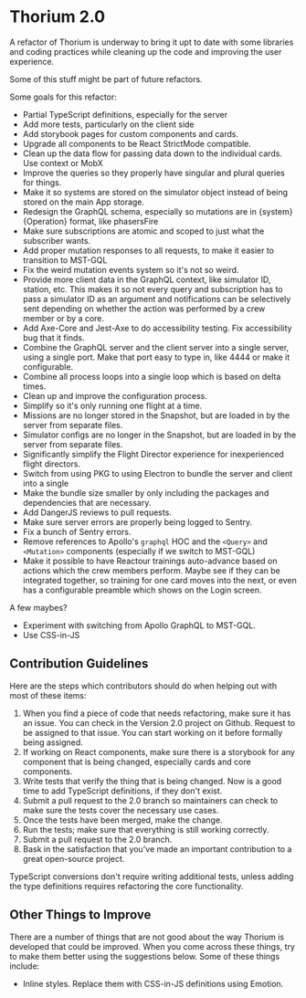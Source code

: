 # Thorium 2.0

A refactor of Thorium is underway to bring it upt to date with some libraries
and coding practices while cleaning up the code and improving the user
experience.

Some of this stuff might be part of future refactors.

Some goals for this refactor:

- Partial TypeScript definitions, especially for the server
- Add more tests, particularly on the client side
- Add storybook pages for custom components and cards.
- Upgrade all components to be React StrictMode compatible.
- Clean up the data flow for passing data down to the individual cards. Use
  context or MobX
- Improve the queries so they properly have singular and plural queries for
  things.
- Make it so systems are stored on the simulator object instead of being stored
  on the main App storage.
- Redesign the GraphQL schema, especially so mutations are in
  {system}{Operation} format, like phasersFire
- Make sure subscriptions are atomic and scoped to just what the subscriber
  wants.
- Add proper mutation responses to all requests, to make it easier to transition
  to MST-GQL
- Fix the weird mutation events system so it's not so weird.
- Provide more client data in the GraphQL context, like simulator ID, station,
  etc. This makes it so not every query and subscription has to pass a simulator
  ID as an argument and notifications can be selectively sent depending on
  whether the action was performed by a crew member or by a core.
- Add Axe-Core and Jest-Axe to do accessibility testing. Fix accessibility bug
  that it finds.
- Combine the GraphQL server and the client server into a single server, using a
  single port. Make that port easy to type in, like 4444 or make it
  configurable.
- Combine all process loops into a single loop which is based on delta times.
- Clean up and improve the configuration process.
- Simplify so it's only running one flight at a time.
- Missions are no longer stored in the Snapshot, but are loaded in by the server
  from separate files.
- Simulator configs are no longer in the Snapshot, but are loaded in by the
  server from separate files.
- Significantly simplify the Flight Director experience for inexperienced flight
  directors.
- Switch from using PKG to using Electron to bundle the server and client into a
  single
- Make the bundle size smaller by only including the packages and dependencies
  that are necessary.
- Add DangerJS reviews to pull requests.
- Make sure server errors are properly being logged to Sentry.
- Fix a bunch of Sentry errors.
- Remove references to Apollo's `graphql` HOC and the `<Query>` and `<Mutation>`
  components (especially if we switch to MST-GQL)
- Make it possible to have Reactour trainings auto-advance based on actions
  which the crew members perform. Maybe see if they can be integrated together,
  so training for one card moves into the next, or even has a configurable
  preamble which shows on the Login screen.

A few maybes?

- Experiment with switching from Apollo GraphQL to MST-GQL.
- Use CSS-in-JS

## Contribution Guidelines

Here are the steps which contributors should do when helping out with most of
these items:

1. When you find a piece of code that needs refactoring, make sure it has an
   issue. You can check in the Version 2.0 project on Github. Request to be
   assigned to that issue. You can start working on it before formally being
   assigned.
2. If working on React components, make sure there is a storybook for any
   component that is being changed, especially cards and core components.
3. Write tests that verify the thing that is being changed. Now is a good time
   to add TypeScript definitions, if they don't exist.
4. Submit a pull request to the 2.0 branch so maintainers can check to make sure
   the tests cover the necessary use cases.
5. Once the tests have been merged, make the change.
6. Run the tests; make sure that everything is still working correctly.
7. Submit a pull request to the 2.0 branch.
8. Bask in the satisfaction that you've made an important contribution to a
   great open-source project.

TypeScript conversions don't require writing additional tests, unless adding the
type definitions requires refactoring the core functionality.

## Other Things to Improve

There are a number of things that are not good about the way Thorium is
developed that could be improved. When you come across these things, try to make
them better using the suggestions below. Some of these things include:

- Inline styles. Replace them with CSS-in-JS definitions using Emotion.

